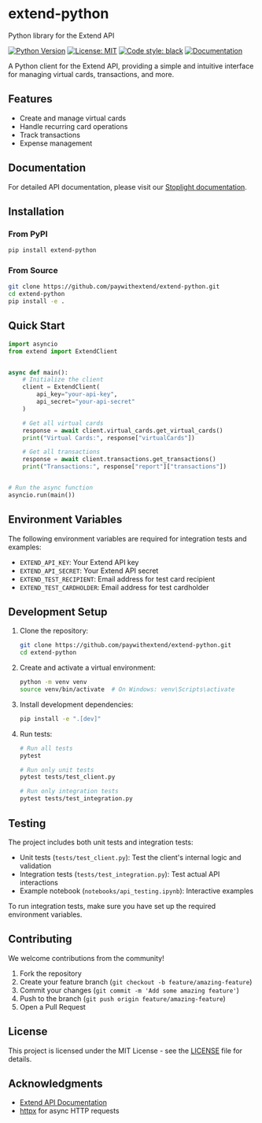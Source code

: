 # extend-python

Python library for the Extend API

[![Python Version](https://img.shields.io/badge/python-3.8+-blue.svg)](https://www.python.org/downloads/)
[![License: MIT](https://img.shields.io/badge/License-MIT-yellow.svg)](https://opensource.org/licenses/MIT)
[![Code style: black](https://img.shields.io/badge/code%20style-black-000000.svg)](https://github.com/psf/black)
[![Documentation](https://img.shields.io/badge/docs-stoplight-blue)](https://paywithextend.stoplight.io/)

A Python client for the Extend API, providing a simple and intuitive interface for managing virtual cards, transactions,
and more.

## Features

- Create and manage virtual cards
- Handle recurring card operations
- Track transactions
- Expense management

## Documentation

For detailed API documentation, please visit our [Stoplight documentation](https://paywithextend.stoplight.io/).

## Installation

### From PyPI

```bash
pip install extend-python
```

### From Source

```bash
git clone https://github.com/paywithextend/extend-python.git
cd extend-python
pip install -e .
```

## Quick Start

```python
import asyncio
from extend import ExtendClient


async def main():
    # Initialize the client
    client = ExtendClient(
        api_key="your-api-key",
        api_secret="your-api-secret"
    )

    # Get all virtual cards
    response = await client.virtual_cards.get_virtual_cards()
    print("Virtual Cards:", response["virtualCards"])

    # Get all transactions
    response = await client.transactions.get_transactions()
    print("Transactions:", response["report"]["transactions"])


# Run the async function
asyncio.run(main())
```

## Environment Variables

The following environment variables are required for integration tests and examples:

- `EXTEND_API_KEY`: Your Extend API key
- `EXTEND_API_SECRET`: Your Extend API secret
- `EXTEND_TEST_RECIPIENT`: Email address for test card recipient
- `EXTEND_TEST_CARDHOLDER`: Email address for test cardholder

## Development Setup

1. Clone the repository:
   ```bash
   git clone https://github.com/paywithextend/extend-python.git
   cd extend-python
   ```

2. Create and activate a virtual environment:
   ```bash
   python -m venv venv
   source venv/bin/activate  # On Windows: venv\Scripts\activate
   ```

3. Install development dependencies:
   ```bash
   pip install -e ".[dev]"
   ```

4. Run tests:
   ```bash
   # Run all tests
   pytest
   
   # Run only unit tests
   pytest tests/test_client.py
   
   # Run only integration tests
   pytest tests/test_integration.py
   ```

## Testing

The project includes both unit tests and integration tests:

- Unit tests (`tests/test_client.py`): Test the client's internal logic and validation
- Integration tests (`tests/test_integration.py`): Test actual API interactions
- Example notebook (`notebooks/api_testing.ipynb`): Interactive examples

To run integration tests, make sure you have set up the required environment variables.

## Contributing

We welcome contributions from the community! 

1. Fork the repository
2. Create your feature branch (`git checkout -b feature/amazing-feature`)
3. Commit your changes (`git commit -m 'Add some amazing feature'`)
4. Push to the branch (`git push origin feature/amazing-feature`)
5. Open a Pull Request


## License

This project is licensed under the MIT License - see the [LICENSE](LICENSE) file for details.

## Acknowledgments

- [Extend API Documentation](https://paywithextend.stoplight.io/)
- [httpx](https://www.python-httpx.org/) for async HTTP requests
